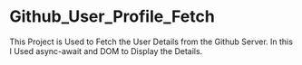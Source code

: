 # Github_User_Profile_Fetch

This Project is Used to Fetch the User Details from the Github Server. In this I Used async-await and DOM to Display the Details.